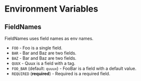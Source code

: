 # Environment Variables

## FieldNames

FieldNames uses field names as env names.

 - `FOO` - Foo is a single field.
 - `BAR` - Bar and Baz are two fields.
 - `BAZ` - Bar and Baz are two fields.
 - `QUUX` - Quux is a field with a tag.
 - `FOO_BAR` (default: `quuux`) - FooBar is a field with a default value.
 - `REQUIRED` (**required**) - Required is a required field.
